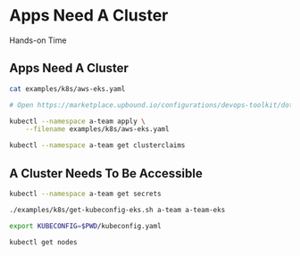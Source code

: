 <!-- .slide: class="center dark" -->
<!-- .slide: data-background="../img/background/hands-on.jpg" -->
# Apps Need A Cluster

<div class="label">Hands-on Time</div>


## Apps Need A Cluster

```bash
cat examples/k8s/aws-eks.yaml

# Open https://marketplace.upbound.io/configurations/devops-toolkit/dot-kubernetes

kubectl --namespace a-team apply \
    --filename examples/k8s/aws-eks.yaml

kubectl --namespace a-team get clusterclaims
```


## A Cluster Needs To Be Accessible

```bash
kubectl --namespace a-team get secrets

./examples/k8s/get-kubeconfig-eks.sh a-team a-team-eks

export KUBECONFIG=$PWD/kubeconfig.yaml

kubectl get nodes
```
